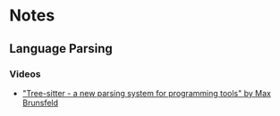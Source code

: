 # Notes

## Language Parsing
### Videos
  - ["Tree-sitter - a new parsing system for programming tools" by Max Brunsfeld](https://www.youtube.com/watch?v=Jes3bD6P0To)
